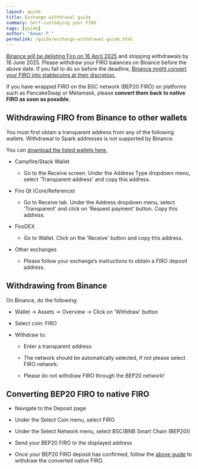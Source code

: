 ```yaml
---
layout: guide
title: Exchange withdrawal guide
summary: Self-custodying your FIRO
tags: [guide]
author: "Anwar P."
permalink: /guide/exchange-withdrawal-guide.html
---
```

[Binance will be delisting Firo on 16 April 2025](https://www.binance.com/en/support/announcement/detail/fac9c3e401da4cc8b604566fd261d70c) and stopping withdrawals by 16 June 2025. Please withdraw your FIRO balances on Binance before the above date. If you fail to do so before the deadline, [Binance might convert your FIRO into stablecoins at their discretion.](https://www.binance.com/en/support/announcement/detail/fac9c3e401da4cc8b604566fd261d70c)

If you have wrapped FIRO on the BSC network (BEP20 FIRO) on platforms such as PancakeSwap or Metamask, please **convert them back to native FIRO as soon as possible.**

## Withdrawing FIRO from Binance to other wallets

You must first obtain a transparent address from any of the following wallets. Withdrawal to Spark addresses is not supported by Binance.

You can [download the listed wallets here.](https://firo.org/get-firo/download/)

* Campfire/Stack Wallet

  * Go to the Receive screen. Under the Address Type dropdown menu, select 'Transparent address' and copy this address. 

* Firo Qt (Core/Reference)

  * Go to Receive tab. Under the Address dropdown menu, select 'Transparent' and click on 'Request payment' button. Copy this address. 

* FiroDEX

  * Go to Wallet. Click on the 'Receive' button and copy this address. 

* Other exchanges

  * Please follow your exchange’s instructions to obtain a FIRO deposit address.

## Withdrawing from Binance

On Binance, do the following:

* Wallet -> Assets -> Overview -> Click on 'Withdraw' button 

* Select coin: FIRO 

* Withdraw to:

  * Enter a transparent address

  * The network should be automatically selected, if not please select FIRO network.

  * Please do not withdraw FIRO through the BEP20 network!

## Converting BEP20 FIRO to native FIRO

* Navigate to the Deposit page

* Under the Select Coin menu, select FIRO

* Under the Select Network menu, select BSC(BNB Smart Chain (BEP20))

* Send your BEP20 FIRO to the displayed address

* Once your BEP20 FIRO deposit has confirmed, follow the [above guide](#withdrawing-from-binance) to withdraw the converted native FIRO.